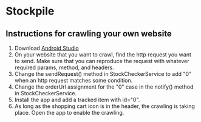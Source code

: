 # Stockpile

## Instructions for crawling your own website
1. Download [Android Studio](https://developer.android.com/studio/)
2. On your website that you want to crawl, find the http request you want to send. Make sure that you can reproduce the request with whatever required params, method, and headers.
3. Change the sendRequest() method in StockCheckerService to add "0" when an http request matches some condition.
4. Change the orderUrl assignment for the "0" case in the notify() method in StockCheckerService.
5. Install the app and add a tracked item with id="0".
6. As long as the shopping cart icon is in the header, the crawling is taking place. Open the app to enable the crawling.
